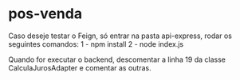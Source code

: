# pos-venda

Caso deseje testar o Feign, só entrar na pasta api-express, rodar os seguintes comandos:
1 - npm install
2 -  node index.js


Quando for executar o backend, descomentar a linha 19 da classe CalculaJurosAdapter e comentar as outras.
